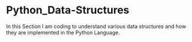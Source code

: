 # Python_Data-Structures

In this Section I am coding to understand various data structures and how they are implemented in the Python Language.
